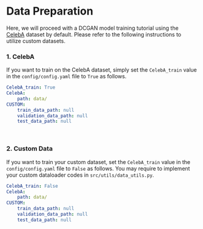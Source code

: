 # Data Preparation
Here, we will proceed with a DCGAN model training tutorial using the [CelebA](http://mmlab.ie.cuhk.edu.hk/projects/CelebA.html) dataset by default.
Please refer to the following instructions to utilize custom datasets.


### 1. CelebA
If you want to train on the CelebA dataset, simply set the `CelebA_train` value in the `config/config.yaml` file to `True` as follows.
```yaml
CelebA_train: True
CelebA:
    path: data/
CUSTOM:
    train_data_path: null
    validation_data_path: null
    test_data_path: null
```
<br>

### 2. Custom Data
If you want to train your custom dataset, set the `CelebA_train` value in the `config/config.yaml` file to `False` as follows.
You may require to implement your custom dataloader codes in `src/utils/data_utils.py`.
```yaml
CelebA_train: False
CelebA:
    path: data/
CUSTOM:
    train_data_path: null
    validation_data_path: null
    test_data_path: null
```
